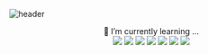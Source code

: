 ![header](https://capsule-render.vercel.app/api?type=wave&color=auto&height=300&section=header&text=capsule%20render&fontSize=90)

<div align="center">
🌱 I’m currently learning ...
  <br>
  <div>
<a><img src="https://img.shields.io/badge/Programming-3300cc?style=flat-square&logo=c&logoColor=white"/></a>
<a><img src="https://img.shields.io/badge/HTML-E34F26?style=flat-square&logo=HTML5&logoColor=white"/></a>
<a><img src="https://img.shields.io/badge/CSS-1572B6?style=for-the-badge&logo=CSS3&logoColor=white"/></a>
<a><img src="https://img.shields.io/badge/JavaScript-F7DF1E?style=for-the-badge&logo=JavaScript&logoColor=black"/></a>
<a><img src="https://img.shields.io/badge/React-00007F?style=for-the-badge&logo=React&logoColor=61DAFB"/></a>
<a><img src="https://img.shields.io/badge/Python-yellow?style=flat-square&logo=python&logoColor=blue"/></a>
<a><img src="https://img.shields.io/badge/Kotlin-6E2FC7?style=for-the-badge&logo=kotlin&logoColor=white"/></a>
</div>
<br>
